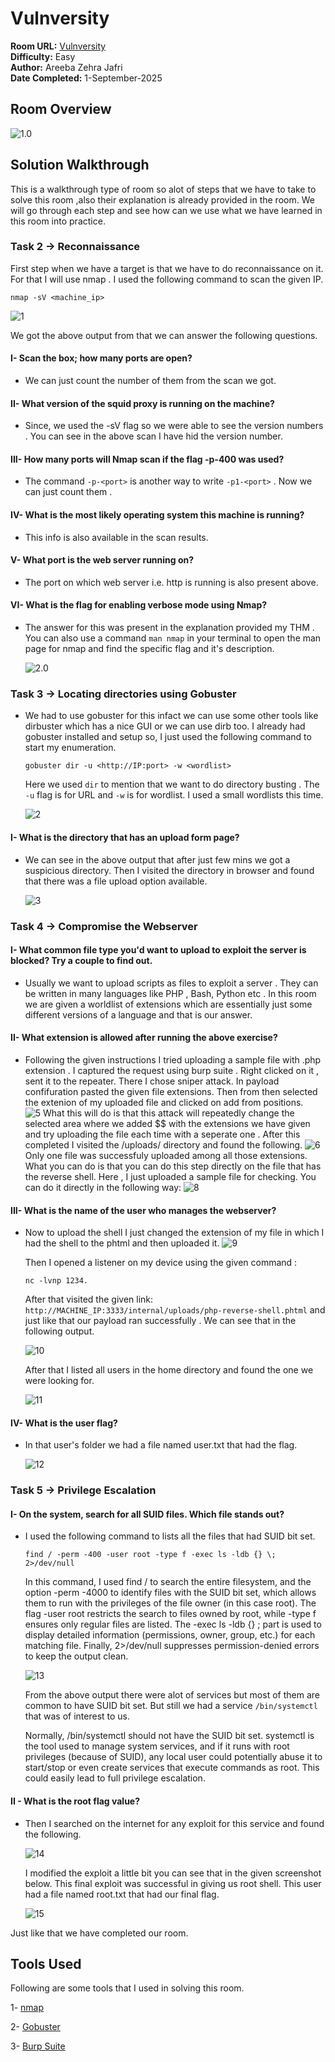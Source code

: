#   Vulnversity

**Room URL:** [Vulnversity](https://tryhackme.com/room/vulnversity)  
**Difficulty:** Easy      
**Author:** Areeba Zehra Jafri        
**Date Completed:** 1-September-2025

## Room Overview

![1.0](images/1.0.png)

## Solution Walkthrough

This is a walkthrough type of room so alot of steps that we have to take to solve this room ,also their explanation is already provided in the room. We will go through each step and see how can we use what we have learned in this room into practice.

### Task 2 -> Reconnaissance

First step when we have a target is that we have to do reconnaissance on it. For that I will use nmap . I used the following command to scan the given IP.

`nmap -sV <machine_ip>`

![1](images/1.png)

We got the above output from that we can answer the following questions.

#### I- Scan the box; how many ports are open?

- We can just count the number of them from the scan we got.

#### II- What version of the squid proxy is running on the machine?

- Since, we used the -sV flag so we were able to see the version numbers . You can see in the above scan I have hid the version number.

#### III- How many ports will Nmap scan if the flag -p-400 was used?

- The command `-p-<port>` is another way to write `-p1-<port>` . Now we can just count them .

#### IV- What is the most likely operating system this machine is running?

- This info is also available in the scan results.

#### V- What port is the web server running on?

- The port on which web server i.e. http is running is also present above.

#### VI- What is the flag for enabling verbose mode using Nmap?

- The answer for this was present in the explanation provided my THM . You can also use a command `man nmap` in your terminal to open the man page for nmap and find the specific flag and it's description.

    ![2.0](images/2.0.png)

### Task 3 -> Locating directories using Gobuster

- We had to use gobuster for this infact we can use some other tools like dirbuster which has a nice GUI or we can use dirb too. I already had gobuster installed and setup so, I just used the following command to start my enumeration.

    `gobuster dir -u <http://IP:port> -w <wordlist>  `

    Here we used `dir` to mention that we want to do directory busting . The `-u` flag is for URL and `-w` is for wordlist. I used a small wordlists this time.

    ![2](images/2.png)

#### I- What is the directory that has an upload form page?

- We can see in the above output that after just few mins we got a suspicious directory. Then I visited the directory in browser and found that there was a file upload option available.

    ![3](images/3.png)

### Task 4 -> Compromise the Webserver

#### I-  What common file type you'd want to upload to exploit the server is blocked? Try a couple to find out.

- Usually we want to upload scripts as files to exploit a server . They can be written in many languages like PHP , Bash, Python etc . In this room we are given a worldlist of extensions which are essentially just some different versions of a language and that is our answer.

#### II- What extension is allowed after running the above exercise?

- Following the given instructions I tried uploading a sample file with .php extension . I captured the request using burp suite . Right clicked on it , sent it to the repeater. There I chose sniper attack. In payload confifuration pasted the given file extensions. Then from then selected the extenion of my uploaded file and clicked on add from positions.  
![5](images/5.png)
What this will do is that this attack will repeatedly change the selected area where we added $$ with the extensions we have given and try uploading the file each time with a seperate one . After this completed I visited the /uploads/ directory and found the following. 
![6](images/6.png)
Only one file was successfuly uploaded among all those extensions. What you can do is that you can do this step directly on the file that has the reverse shell. Here , I just uploaded a sample file for checking.
You can do it directly in the following way:
![8](images/8.png)

#### III- What is the name of the user who manages the webserver?

- Now to upload the shell I just changed the extension of my file in which I had the shell to the phtml and then uploaded it.
![9](images/9.png)

    Then I opened a listener on my device using the given command :

    `nc -lvnp 1234.` 

    After that visited the given link:
`http://MACHINE_IP:3333/internal/uploads/php-reverse-shell.phtml` and just like that our payload ran successfully . We can see that in the following output.

    ![10](images/10.png)

    After that I listed all users in the home directory and found the one we were looking for.

    ![11](images/11.png)

#### IV- What is the user flag?

- In that user's folder we had a file named user.txt that had the flag.

    ![12](images/12.png)

### Task 5 -> Privilege Escalation

#### I- On the system, search for all SUID files. Which file stands out?

- I used the following command to lists all the files that had SUID bit set.

    `find / -perm -400 -user root -type f -exec ls -ldb {} \; 2>/dev/null`

    In this command, I used find / to search the entire filesystem, and the option -perm -4000 to identify files with the SUID bit set, which allows them to run with the privileges of the file owner (in this case root). The flag -user root restricts the search to files owned by root, while -type f ensures only regular files are listed. The -exec ls -ldb {} \; part is used to display detailed information (permissions, owner, group, etc.) for each matching file. Finally, 2>/dev/null suppresses permission-denied errors to keep the output clean.

    ![13](images/13.png)

    From the above output there were alot of services but most of them are common to have SUID bit set. But still we had a service `/bin/systemctl` that was of interest to us.

    Normally, /bin/systemctl should not have the SUID bit set. systemctl is the tool used to manage system services, and if it runs with root privileges (because of SUID), any local user could potentially abuse it to start/stop or even create services that execute commands as root. This could easily lead to full privilege escalation.

#### II - What is the root flag value?

- Then I searched on the internet for any exploit for this service and found the following.

    ![14](images/14.png)

    I modified the exploit a little bit you can see that in the given screenshot below. This final exploit was successful in giving us root shell. This user had a file named root.txt that had our final flag.

    ![15](images/15.png)

Just like that we have completed our room.

## Tools Used

Following are some tools that I used in solving this room.

1- [nmap](https://nmap.org/)  

2- [Gobuster](https://www.kali.org/tools/gobuster/) 

3- [Burp Suite](https://portswigger.net/burp) 

